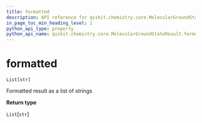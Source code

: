 ```yaml
---
title: formatted
description: API reference for qiskit.chemistry.core.MolecularGroundStateResult.formatted
in_page_toc_min_heading_level: 1
python_api_type: property
python_api_name: qiskit.chemistry.core.MolecularGroundStateResult.formatted
---
```


# formatted

<span id="qiskit.chemistry.core.MolecularGroundStateResult.formatted" />

`List[str]`

Formatted result as a list of strings

**Return type**

`List`\[`str`]

